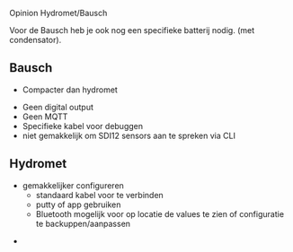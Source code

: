 Opinion Hydromet/Bausch


Voor de Bausch heb je ook nog een specifieke batterij nodig. (met condensator). 

## Bausch
+ Compacter dan hydromet


- Geen digital output
- Geen MQTT
- Specifieke kabel voor debuggen
- niet gemakkelijk om SDI12 sensors aan te spreken via CLI


## Hydromet
+ gemakkelijker configureren
    + standaard kabel voor te verbinden
    + putty of app gebruiken
    + Bluetooth mogelijk voor op locatie de values te zien of configuratie te backuppen/aanpassen

- 
    
